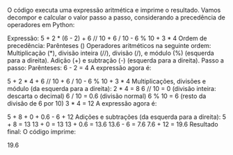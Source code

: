 O código executa uma expressão aritmética e imprime o resultado. Vamos decompor e calcular o valor passo a passo, considerando a precedência de operadores em Python:

Expressão:
5 + 2 * (6 - 2) + 6 // 10 + 6 / 10 - 6 % 10 + 3 * 4
Ordem de precedência:
Parênteses ()
Operadores aritméticos na seguinte ordem:
Multiplicação (*), divisão inteira (//), divisão (/), e módulo (%) (esquerda para a direita).
Adição (+) e subtração (-) (esquerda para a direita).
Passo a passo:
Parênteses:
6 - 2 = 4
A expressão agora é:

5 + 2 * 4 + 6 // 10 + 6 / 10 - 6 % 10 + 3 * 4
Multiplicações, divisões e módulo (da esquerda para a direita):
2 * 4 = 8
6 // 10 = 0 (divisão inteira: descarta o decimal)
6 / 10 = 0.6 (divisão normal)
6 % 10 = 6 (resto da divisão de 6 por 10)
3 * 4 = 12
A expressão agora é:

5 + 8 + 0 + 0.6 - 6 + 12
Adições e subtrações (da esquerda para a direita):
5 + 8 = 13
13 + 0 = 13
13 + 0.6 = 13.6
13.6 - 6 = 7.6
7.6 + 12 = 19.6
Resultado final:
O código imprime:

19.6
